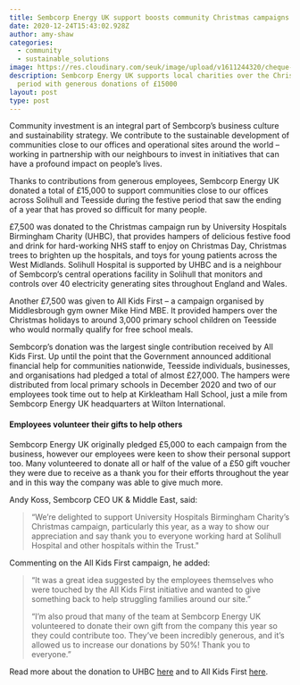 ```yaml
---
title: Sembcorp Energy UK support boosts community Christmas campaigns
date: 2020-12-24T15:43:02.928Z
author: amy-shaw
categories:
  - community
  - sustainable_solutions
image: https://res.cloudinary.com/seuk/image/upload/v1611244320/cheque-donation.jpg
description: Sembcorp Energy UK supports local charities over the Christmas
  period with generous donations of £15000
layout: post
type: post
---
```

Community investment is an integral part of Sembcorp’s business culture and sustainability strategy. We contribute to the sustainable development of communities close to our offices and operational sites around the world – working in partnership with our neighbours to invest in initiatives that can have a profound impact on people’s lives.

Thanks to contributions from generous employees, Sembcorp Energy UK donated a total of £15,000 to support communities close to our offices across Solihull and Teesside during the festive period that saw the ending of a year that has proved so difficult for many people.

£7,500 was donated to the Christmas campaign run by University Hospitals Birmingham Charity (UHBC), that provides hampers of delicious festive food and drink for hard-working NHS staff to enjoy on Christmas Day, Christmas trees to brighten up the hospitals, and toys for young patients across the West Midlands. Solihull Hospital is supported by UHBC and is a neighbour of Sembcorp’s central operations facility in Solihull that monitors and controls over 40 electricity generating sites throughout England and Wales.

Another £7,500 was given to All Kids First – a campaign organised by Middlesbrough gym owner Mike Hind MBE. It provided hampers over the Christmas holidays to around 3,000 primary school children on Teesside who would normally qualify for free school meals.

Sembcorp’s donation was the largest single contribution received by All Kids First. Up until the point that the Government announced additional financial help for communities nationwide, Teesside individuals, businesses, and organisations had pledged a total of almost £27,000. The hampers were distributed from local primary schools in December 2020 and two of our employees took time out to help at Kirkleatham Hall School, just a mile from Sembcorp Energy UK headquarters at Wilton International.

#### **Employees volunteer their gifts to help others**

Sembcorp Energy UK originally pledged £5,000 to each campaign from the business, however our employees were keen to show their personal support too. Many volunteered to donate all or half of the value of a £50 gift voucher they were due to receive as a thank you for their efforts throughout the year and in this way the company was able to give much more.

Andy Koss, Sembcorp CEO UK & Middle East, said: 

> “We’re delighted to support University Hospitals Birmingham Charity’s Christmas campaign, particularly this year, as a way to show our appreciation and say thank you to everyone working hard at Solihull Hospital and other hospitals within the Trust."

Commenting on the All Kids First campaign, he added: 

> “It was a great idea suggested by the employees themselves who were touched by the All Kids First initiative and wanted to give something back to help struggling families around our site.”
>
> “I’m also proud that many of the team at Sembcorp Energy UK volunteered to donate their own gift from the company this year so they could contribute too. They’ve been incredibly generous, and it’s allowed us to increase our donations by 50%! Thank you to everyone.”



Read more about the donation to UHBC [here](https://www.hospitalcharity.org/news/sembcorp-energy-uk-donates-huge-sum-to-support-patients) and to All Kids First [here](https://www.gazettelive.co.uk/news/teesside-news/mike-hind-christmas-appeal-hampers-19478829).